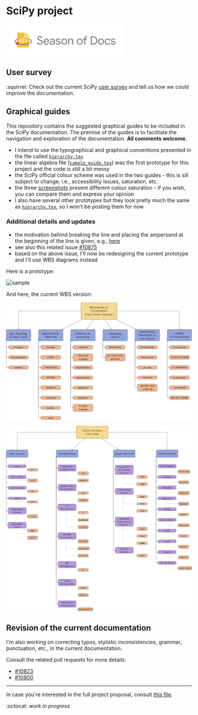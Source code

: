 # SciPy project

![](images/SeasonofDocs_Logo_SecondaryGrey_300ppi.png)


## User survey

:squirrel: Check out the current SciPy [user survey](https://forms.gle/vz4Hp8ayjLyYYgUL7) and tell us how we could improve the documentation.

## Graphical guides

This repository contains the suggested graphical guides to be included in the SciPy documentation. The premise of the guides is to facilitate the navigation and exploration of the documentation. **All comments welcome.**

* I intend to use the typographical and graphical conventions presented in the file called [`hierarchy.tex`](API/hierarchy.tex)
* the linear algebra file ([`sample_guide.tex`](tutorials/sample_guide.tex)) was the first prototype for this project and the code is still a bit messy
* the SciPy official colour scheme was used in the two guides - this is sill subject to change; i.e., accessibility issues, saturation, etc.
* the three [screenshots](images) present different colour saturation - if you wish, you can compare them and express your opinion
* I also have several other prototypes but they look pretty much the same as [`hierarchy.tex`](API/hierarchy.txt), so I won't be posting them for now

### Additional details and updates

* the motivation behind breaking the line and placing the ampersand at the beginning of the line is given, e.g., [here](https://graphicdesign.stackexchange.com/questions/15783/is-ampersand-allowed-at-the-beginning-of-line)
* see also this related issue [#10875](https://github.com/scipy/scipy/issues/10875)
* based on the above issue, I'll now be redesigning the current prototype and I'll use WBS diagrams instead


Here is a prototype:

![sample](https://user-images.githubusercontent.com/26354268/65713823-4c3a8600-e09a-11e9-921d-4db6cfa729fd.jpg)

And here, the current WBS version:

![WBS](API/hierarchy_WBS.jpg)

![linalg](tutorials/linalg.jpg)


## Revision of the current documentation

I'm also working on correcting typos, stylistic inconsistencies, grammar, punctuation, etc., in the current documentation. 

Consult the related pull requests for more details:

* [#10823](https://github.com/scipy/scipy/pull/10823)
* [#10800](https://github.com/scipy/scipy/pull/10800)

---

In case you're interested in the full project proposal, consult [this file](other/proposal.pdf).

:octocat: *work in progress*
